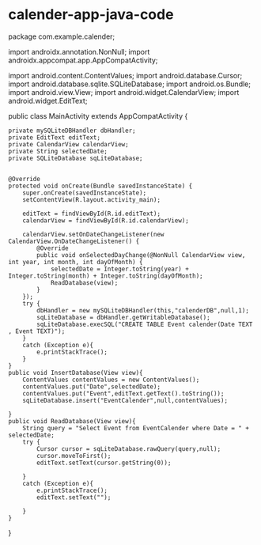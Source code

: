 # calender-app-java-code
package com.example.calender;

import androidx.annotation.NonNull;
import androidx.appcompat.app.AppCompatActivity;

import android.content.ContentValues;
import android.database.Cursor;
import android.database.sqlite.SQLiteDatabase;
import android.os.Bundle;
import android.view.View;
import android.widget.CalendarView;
import android.widget.EditText;

public class MainActivity extends AppCompatActivity {

    private mySQLiteDBHandler dbHandler;
    private EditText editText;
    private CalendarView calendarView;
    private String selectedDate;
    private SQLiteDatabase sqLiteDatabase;


    @Override
    protected void onCreate(Bundle savedInstanceState) {
        super.onCreate(savedInstanceState);
        setContentView(R.layout.activity_main);

        editText = findViewById(R.id.editText);
        calendarView = findViewById(R.id.calendarView);

        calendarView.setOnDateChangeListener(new CalendarView.OnDateChangeListener() {
            @Override
            public void onSelectedDayChange(@NonNull CalendarView view, int year, int month, int dayOfMonth) {
                selectedDate = Integer.toString(year) + Integer.toString(month) + Integer.toString(dayOfMonth);
                ReadDatabase(view);
            }
        });
        try {
            dbHandler = new mySQLiteDBHandler(this,"calenderDB",null,1);
            sqLiteDatabase = dbHandler.getWritableDatabase();
            sqLiteDatabase.execSQL("CREATE TABLE Event calender(Date TEXT , Event TEXT)");
        }
        catch (Exception e){
            e.printStackTrace();
        }
    }
    public void InsertDatabase(View view){
        ContentValues contentValues = new ContentValues();
        contentValues.put("Date",selectedDate);
        contentValues.put("Event",editText.getText().toString());
        sqLiteDatabase.insert("EventCalender",null,contentValues);

    }
    public void ReadDatabase(View view){
        String query = "Select Event from EventCalender where Date = " + selectedDate;
        try {
            Cursor cursor = sqLiteDatabase.rawQuery(query,null);
            cursor.moveToFirst();
            editText.setText(cursor.getString(0));

        }
        catch (Exception e){
            e.printStackTrace();
            editText.setText("");

        }
    }
}
